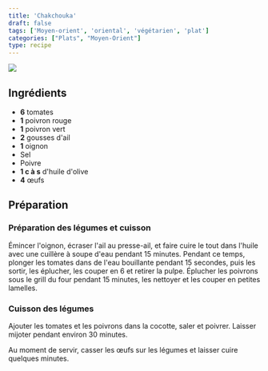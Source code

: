 ```yaml
---
title: 'Chakchouka'
draft: false
tags: ['Moyen-orient', 'oriental', 'végétarien', 'plat']
categories: ["Plats", "Moyen-Orient"]
type: recipe
---
```


![](../images/chakchouka.jpg)

<!-- section -->

## Ingrédients

- **6** tomates
- **1** poivron rouge
- **1** poivron vert
- **2** gousses d'ail
- **1** oignon
- Sel
- Poivre
- **1 c à s** d'huile d'olive
- **4** œufs

<!-- section -->

## Préparation

### Préparation des légumes et cuisson

Émincer l'oignon, écraser l'ail au presse-ail, et faire cuire le tout dans l'huile avec une cuillère à soupe d'eau pendant 15 minutes. Pendant ce temps, plonger les tomates dans de l'eau bouillante pendant 15 secondes, puis les sortir, les éplucher, les couper en 6 et retirer la pulpe. Éplucher les poivrons sous le grill du four pendant 15 minutes, les nettoyer et les couper en petites lamelles.

### Cuisson des légumes

Ajouter les tomates et les poivrons dans la cocotte, saler et poivrer. Laisser mijoter pendant environ 30 minutes.

Au moment de servir, casser les œufs sur les légumes et laisser cuire quelques minutes.